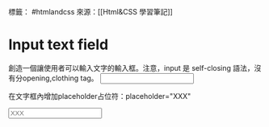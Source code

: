 標籤： #htmlandcss 
來源：[[Html&CSS 學習筆記]]

# Input text field
創造一個讓使用者可以輸入文字的輸入框。注意，input 是 self-closing 語法，沒有分opening,clothing tag。
<input type="text">

在文字框內增加placeholder占位符：placeholder="XXX"

<input type="text" placeholder="XXX">